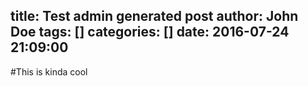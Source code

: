 title: Test admin generated post
author: John Doe
tags: []
categories: []
date: 2016-07-24 21:09:00
---
#This is kinda cool